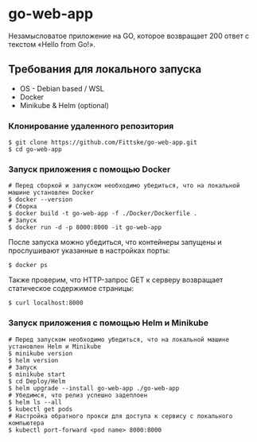 # go-web-app
Незамысловатое приложение на GO, которое возвращает 200 ответ с текстом «Hello from Go!».

## Требования для локального запуска
* OS - Debian based / WSL
* Docker
* Minikube & Helm (optional)

### Клонирование удаленного репозитория
```
$ git clone https://github.com/Fittske/go-web-app.git
$ cd go-web-app
```

### Запуск приложения с помощью Docker
```
# Перед сборкой и запуском необходимо убедиться, что на локальной машине установлен Docker
$ docker --version
# Сборка
$ docker build -t go-web-app -f ./Docker/Dockerfile .
# Запуск
$ docker run -d -p 8000:8000 -it go-web-app
```
После запуска можно убедиться, что контейнеры запущены и прослушивают указанные в настройках порты:
```
$ docker ps
```
Также проверим, что HTTP-запрос GET к серверу возвращает статическое содержимое страницы:
```
$ curl localhost:8000
```

### Запуск приложения с помощью Helm и Minikube
```
# Перед запуском необходимо убедиться, что на локальной машине установлен Helm и Minikube
$ minikube version
$ helm version
# Запуск
$ minikube start
$ cd Deploy/Helm
$ helm upgrade --install go-web-app ./go-web-app
# Убедимся, что релиз успешно задеплоен
$ helm ls --all
$ kubectl get pods
# Настройка обратного прокси для доступа к сервису с локального компьютера
$ kubectl port-forward <pod name> 8000:8000
```
